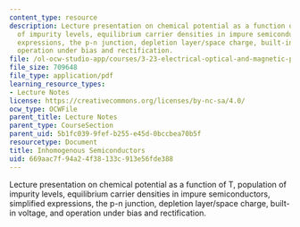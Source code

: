 ```yaml
---
content_type: resource
description: Lecture presentation on chemical potential as a function of T, population
  of impurity levels, equilibrium carrier densities in impure semiconductors, simplified
  expressions, the p-n junction, depletion layer/space charge, built-in voltage, and
  operation under bias and rectification.
file: /ol-ocw-studio-app/courses/3-23-electrical-optical-and-magnetic-properties-of-materials-fall-2007/669aac7f94a24f38133c913e56fde388_clean14.pdf
file_size: 709648
file_type: application/pdf
learning_resource_types:
- Lecture Notes
license: https://creativecommons.org/licenses/by-nc-sa/4.0/
ocw_type: OCWFile
parent_title: Lecture Notes
parent_type: CourseSection
parent_uid: 5b1fc039-9fef-b255-e45d-0bccbea70b5f
resourcetype: Document
title: Inhomogenous Semiconductors
uid: 669aac7f-94a2-4f38-133c-913e56fde388
---
```

Lecture presentation on chemical potential as a function of T, population of impurity levels, equilibrium carrier densities in impure semiconductors, simplified expressions, the p-n junction, depletion layer/space charge, built-in voltage, and operation under bias and rectification.